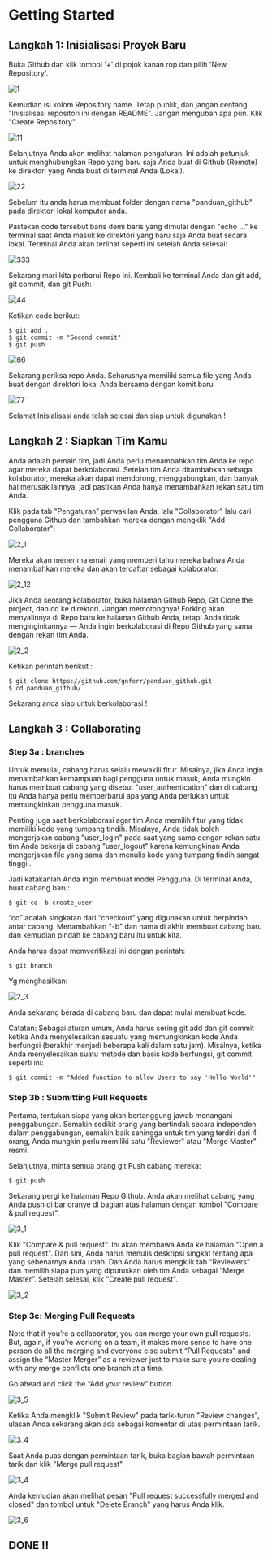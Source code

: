 # Getting Started

## Langkah 1: Inisialisasi Proyek Baru

Buka Github dan klik tombol '+' di pojok kanan rop dan pilih 'New Repository'.

![1](https://user-images.githubusercontent.com/110990246/184496630-2ef398f7-0861-4b41-b652-08712661c1d7.PNG)

Kemudian isi kolom Repository name. Tetap publik, dan jangan centang "Inisialisasi repositori ini dengan README". Jangan mengubah apa pun. Klik "Create Repository".

![11](https://user-images.githubusercontent.com/110990246/184496780-d8ce155b-6438-41fb-93f1-bc2ac058f393.png)

Selanjutnya Anda akan melihat halaman pengaturan. Ini adalah petunjuk untuk menghubungkan Repo yang baru saja Anda buat di Github (Remote) ke direktori yang Anda buat di terminal Anda (Lokal).

![22](https://user-images.githubusercontent.com/110990246/184496810-13fb7bbf-d562-4284-8600-50850fc952c8.png)

Sebelum itu anda harus membuat folder dengan nama "panduan_github" pada direktori lokal komputer anda.

Pastekan code tersebut baris demi baris yang dimulai dengan "echo ..." ke terminal saat Anda masuk ke direktori yang baru saja Anda buat secara lokal. Terminal Anda akan terlihat seperti ini setelah Anda selesai:

![333](https://user-images.githubusercontent.com/110990246/184496931-dead024c-8f15-4318-8c38-9f0a188a80e8.png)

Sekarang mari kita perbarui Repo ini. Kembali ke terminal Anda dan git add, git commit, dan git Push:

![44](https://user-images.githubusercontent.com/110990246/184497031-da20550b-398e-49a4-9002-4eb8332ca47a.png)

Ketikan code berikut: 

```
$ git add .
$ git commit -m "Second commit"
$ git push
```
![66](https://user-images.githubusercontent.com/110990246/184497084-36120bbe-b29d-4dce-b494-73b75aecb5f1.png)

Sekarang periksa repo Anda. Seharusnya memiliki semua file yang Anda buat dengan direktori lokal Anda bersama dengan komit baru

![77](https://user-images.githubusercontent.com/110990246/184497099-f71bf94b-c215-48fd-8e88-575ca0a1ae14.png)

Selamat Inisialisasi anda telah selesai dan siap untuk digunakan !

## Langkah 2 : Siapkan Tim Kamu 

Anda adalah pemain tim, jadi Anda perlu menambahkan tim Anda ke repo agar mereka dapat berkolaborasi. Setelah tim Anda ditambahkan sebagai kolaborator, mereka akan dapat mendorong, menggabungkan, dan banyak hal merusak lainnya, jadi pastikan Anda hanya menambahkan rekan satu tim Anda.

Klik pada tab "Pengaturan" perwakilan Anda, lalu "Collaborator" lalu cari pengguna Github dan tambahkan mereka dengan mengklik "Add Collaborator":

![2_1](https://user-images.githubusercontent.com/110990246/184498828-d45d87ff-5ed8-4422-bf42-bc27e2896d16.png)

Mereka akan menerima email yang memberi tahu mereka bahwa Anda menambahkan mereka dan akan terdaftar sebagai kolaborator.

![2_12](https://user-images.githubusercontent.com/110990246/184498843-e02e773a-c9ad-405f-93d4-c4cc0518a0a1.png)

Jika Anda seorang kolaborator, buka halaman Github Repo, Git Clone the project, dan cd ke direktori. Jangan memotongnya! Forking akan menyalinnya di Repo baru ke halaman Github Anda, tetapi Anda tidak menginginkannya — Anda ingin berkolaborasi di Repo Github yang sama dengan rekan tim Anda.

![2_2](https://user-images.githubusercontent.com/110990246/184498974-fa5c1efb-fa89-4620-b96b-4807641664eb.png)

Ketikan perintah berikut :
```
$ git clone https://github.com/gnferr/panduan_github.git
$ cd panduan_github/
```
Sekarang anda siap untuk berkolaborasi !

## Langkah 3 : Collaborating

### Step 3a : branches

Untuk memulai, cabang harus selalu mewakili fitur. Misalnya, jika Anda ingin menambahkan kemampuan bagi pengguna untuk masuk, Anda mungkin harus membuat cabang yang disebut "user_authentication" dan di cabang itu Anda hanya perlu memperbarui apa yang Anda perlukan untuk memungkinkan pengguna masuk.

Penting juga saat berkolaborasi agar tim Anda memilih fitur yang tidak memiliki kode yang tumpang tindih. Misalnya, Anda tidak boleh mengerjakan cabang "user_login" pada saat yang sama dengan rekan satu tim Anda bekerja di cabang "user_logout" karena kemungkinan Anda mengerjakan file yang sama dan menulis kode yang tumpang tindih sangat tinggi .

Jadi katakanlah Anda ingin membuat model Pengguna. Di terminal Anda, buat cabang baru:
````
$ git co -b create_user
````
“co” adalah singkatan dari “checkout” yang digunakan untuk berpindah antar cabang. Menambahkan "-b" dan nama di akhir membuat cabang baru dan kemudian pindah ke cabang baru itu untuk kita.

Anda harus dapat memverifikasi ini dengan perintah:
```
$ git branch
```
Yg menghasilkan:

![2_3](https://user-images.githubusercontent.com/110990246/184499606-d305baa7-698a-4a9f-bf4d-f31cae3ab0c9.png)

Anda sekarang berada di cabang baru dan dapat mulai membuat kode.

Catatan: Sebagai aturan umum, Anda harus sering git add dan git commit ketika Anda menyelesaikan sesuatu yang memungkinkan kode Anda berfungsi (berakhir menjadi beberapa kali dalam satu jam). Misalnya, ketika Anda menyelesaikan suatu metode dan basis kode berfungsi, git commit seperti ini:
```
$ git commit -m "Added function to allow Users to say 'Hello World'"
```
### Step 3b : Submitting Pull Requests

Pertama, tentukan siapa yang akan bertanggung jawab menangani penggabungan. Semakin sedikit orang yang bertindak secara independen dalam penggabungan, semakin baik sehingga untuk tim yang terdiri dari 4 orang, Anda mungkin perlu memiliki satu "Reviewer" atau "Merge Master" resmi.

Selanjutnya, minta semua orang git Push cabang mereka:
```
$ git push
```
Sekarang pergi ke halaman Repo Github. Anda akan melihat cabang yang Anda push di bar oranye di bagian atas halaman dengan tombol "Compare & pull request".

![3_1](https://user-images.githubusercontent.com/110990246/184500234-2a36dafc-b7a7-45a9-ad9d-4b8157ef187a.png)

Klik "Compare & pull request". Ini akan membawa Anda ke halaman "Open a pull request". Dari sini, Anda harus menulis deskripsi singkat tentang apa yang sebenarnya Anda ubah. Dan Anda harus mengklik tab “Reviewers” dan memilih siapa pun yang diputuskan oleh tim Anda sebagai “Merge Master”. Setelah selesai, klik "Create pull request".

![3_2](https://user-images.githubusercontent.com/110990246/184500476-b45376ad-96e3-41c6-b0c6-694f6c1a1a18.png)

### Step 3c: Merging Pull Requests

Note that if you’re a collaborator, you can merge your own pull requests. But, again, if you’re working on a team, it makes more sense to have one person do all the merging and everyone else submit “Pull Requests” and assign the “Master Merger” as a reviewer just to make sure you’re dealing with any merge conflicts one branch at a time.

Go ahead and click the “Add your review” button.

![3_5](https://user-images.githubusercontent.com/110990246/184501559-0b88f061-2524-4ee2-bab6-17873693a94b.png)

Ketika Anda mengklik "Submit Review" pada tarik-turun "Review changes", ulasan Anda sekarang akan ada sebagai komentar di utas permintaan tarik.

![3_4](https://user-images.githubusercontent.com/110990246/184501610-5f984bfe-2184-4f40-a9e2-d35ca025a788.png)

Saat Anda puas dengan permintaan tarik, buka bagian bawah permintaan tarik dan klik "Merge pull request".

![3_4](https://user-images.githubusercontent.com/110990246/184501629-f0aa2f74-b6a2-4f8e-b056-9220d1b946e8.png)

Anda kemudian akan melihat pesan "Pull request successfully merged and closed" dan tombol untuk "Delete Branch" yang harus Anda klik.

![3_6](https://user-images.githubusercontent.com/110990246/184501675-6fab7164-d4f6-4b46-ab1a-0cb9f295f553.png)

## DONE !!












